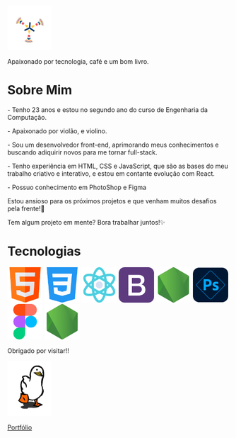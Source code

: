 <img src="./assets/M74W.gif" width="100" alt="imagem de carregamento">
<p>Apaixonado por tecnologia, café e um bom livro.</p>

<h1>Sobre Mim</h1>

<p>- Tenho 23 anos e estou no segundo ano do curso de Engenharia da Computação.</p>
<p>- Apaixonado por violão, e violino.</p>
<p>- Sou um desenvolvedor front-end, aprimorando meus conhecimentos e buscando adiquirir novos para me tornar full-stack.</p>
<p>- Tenho experiência em HTML, CSS e JavaScript, que são as bases do meu trabalho criativo e interativo, e estou em contante evolução com React.</p>
<p>- Possuo conhecimento em PhotoShop e Figma</p>

<p>Estou ansioso para os próximos projetos e que venham muitos desafios pela frente!🚀</p>

<p>Tem algum projeto em mente? Bora trabalhar juntos!✨</p>

<h1>Tecnologias</h1>

<div display="flex">
    <img width="80" src="./assets/html.png" alt="imagem do html">
    <img width="80" src="./assets/css.png" alt="imagem do css">
    <img width="80" src="./assets/react.png" alt="imagem do react">
    <img width="80" src="./assets/bootstrap.png" alt="imagem do bootstrap">
    <img width="80" src="./assets/nodejs.png" alt="imagem do nodejs">
    <img width="80" src="./assets/photoshop.png" alt="imagem do photoshop">
    <img width="80" src="./assets/figma.png" alt="imagem do figma">
    <img width="80" src="./assets/nodejs.png" alt="imagem do nodejs">
</div>

<p>Obrigado por visitar!!</p>

<img text-align="right" src="./assets/pato.webp" width="100" alt="imagem do pato">

<a href="https://jonatasem.github.io/portfolio-2024">Portfólio</a>


